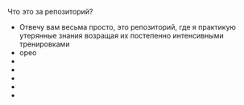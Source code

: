 Что это за репозиторий?

- Отвечу вам весьма просто, это репозиторий, где я практикую утерянные знания возращая их постепенно интенсивными тренировками
- орео
-
-
-
-
-
